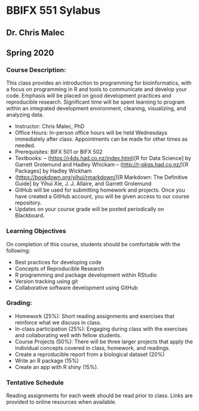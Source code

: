 # BBIFX 551 Sylabus
## Dr. Chris Malec
## Spring 2020

### Course Description:

This class provides an introduction to programming for bioinformatics, with a focus on programming in R and tools to communicate and develop your code. Emphasis will be placed on good development practices and reproducible research. Significant time will be spent learning to program within an integrated development environment, cleaning, visualizing, and analyzing data.

-	Instructor: Chris Malec, PhD
-	Office Hours: In-person office hours will be held Wednesdays immediately after class. Appointments can be made for other times as needed.
-	Prerequisites: BIFX 501 or BIFX 502
-	Textbooks:
  –	(https://r4ds.had.co.nz/index.html)[R for Data Science] by Garrett Grolemund and Hadley Whickam
  –	(http://r-pkgs.had.co.nz/)[R Packages] by Hadley Wickham
  - (https://bookdown.org/yihui/rmarkdown/)[R Markdown: The Definitive Guide] by Yihui Xie, J. J. Allaire, and Garrett Grolemund
-	GitHub will be used for submitting homework and projects. Once you have created a GitHub account, you will be given access to our course repository.
-	Updates on your course grade will be posted periodically on Blackboard.

### Learning Objectives
On completion of this course, students should be comfortable with the following:
-	Best practices for developing code
- Concepts of Reproducible Research
-	R programming and package development within RStudio
-	Version tracking using git
-	Collaborative software development using GitHub

### Grading:
- Homework (25%): Short reading assignments and exercises that reinforce what we discuss in class.
- In-class participation (25%): Engaging during class with the exercises and collaborating well with fellow students.
-	Course Projects (50%): There will be three larger projects that apply the individual concepts covered in class, homework, and readings.
  - Create a reproducible report from a biological dataset (20%) 
  - Write an  R package (15%)
  - Create an app with R shiny (15%).

### Tentative Schedule
Reading assignments for each week should be read prior to class. Links are provided to online resources when available.

